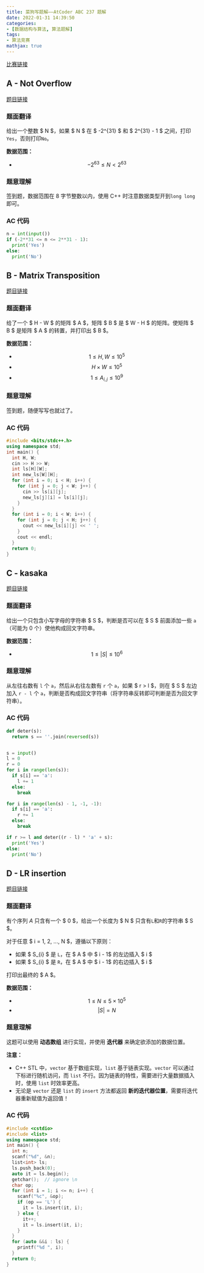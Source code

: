 ```yaml
---
title: 菜狗写题解——AtCoder ABC 237 题解
date: 2022-01-31 14:39:50
categories:
- [数据结构与算法, 算法题解]
tags:
- 算法竞赛
mathjax: true
---
```

[比赛链接](https://atcoder.jp/contests/abc237)

## A - Not Overflow

[题目链接](https://atcoder.jp/contests/abc237/tasks/abc237_a)

### 题面翻译

给出一个整数 $ N $，如果 $ N $ 在 $ -2^{31} $ 和 $ 2^{31} - 1 $ 之间，打印 `Yes`，否则打印`No`。

**数据范围：**

- $$ -2^{63} \leq N < 2^{63} $$

### 题意理解

签到题，数据范围在 8 字节整数以内，使用 C++ 时注意数据类型开到`long long`即可。

### AC 代码

```python
n = int(input())
if (-2**31 <= n <= 2**31 - 1):
  print('Yes')
else:
  print('No')
```

## B - Matrix Transposition

[题目链接](https://atcoder.jp/contests/abc237/tasks/abc237_b)

### 题面翻译

给了一个 $ H - W $ 的矩阵 $ A $，矩阵 $ B $ 是 $ W - H $ 的矩阵。使矩阵 $ B $ 是矩阵 $ A $ 的转置，并打印出 $ B $。

**数据范围：**

- $$ 1 \leq H, W \leq 10^{5} $$
- $$ H \times W \leq 10^{5} $$
- $$ 1 \leq A_{i, j} \leq 10^{9} $$

### 题意理解

签到题，随便写写也就过了。

### AC 代码

```cpp
#include <bits/stdc++.h>
using namespace std;
int main() {
  int H, W;
  cin >> H >> W;
  int ls[H][W];
  int new_ls[W][H];
  for (int i = 0; i < H; i++) {
    for (int j = 0; j < W; j++) {
      cin >> ls[i][j];
      new_ls[j][i] = ls[i][j];
    }
  }
  for (int i = 0; i < W; i++) {
    for (int j = 0; j < H; j++) {
      cout << new_ls[i][j] << ' ';
    }
    cout << endl;
  }
  return 0;
}
```

## C - kasaka

[题目链接](https://atcoder.jp/contests/abc237/tasks/abc237_c)

### 题面翻译

给出一个只包含小写字母的字符串 $ S $，判断是否可以在 $ S $ 前面添加一些 `a`（可能为 0 个）使他构成回文字符串。

**数据范围：**

- $$ 1 \leq \lvert S \lvert \leq 10^{6} $$

### 题意理解

从左往右数有 `l` 个 `a`，然后从右往左数有 `r` 个 `a`，如果 $ r > l $，则在 $ S $ 左边加入 `r - l` 个 `a`，判断是否构成回文字符串（将字符串反转即可判断是否为回文字符串）。

### AC 代码

```python
def deter(s):
  return s == ''.join(reversed(s))


s = input()
l = 0
r = 0
for i in range(len(s)):
  if s[i] == 'a':
    l += 1
  else:
    break

for i in range(len(s) - 1, -1, -1):
  if s[i] == 'a':
    r += 1
  else:
    break

if r >= l and deter((r - l) * 'a' + s):
  print('Yes')
else:
  print('No')
```

## D - LR insertion

[题目链接](https://atcoder.jp/contests/abc237/tasks/abc237_d)

### 题面翻译

有个序列 $A$ 只含有一个 $ 0 $，给出一个长度为 $ N $ 只含有`L`和`R`的字符串 $ S $。

对于任意 $ i = 1, 2, ..., N $，遵循以下原则：

- 如果 $ S_{i} $ 是 `L`，在 $ A $ 中 $ i - 1$ 的左边插入 $ i $
- 如果 $ S_{i} $ 是 `R`，在 $ A $ 中 $ i - 1$ 的右边插入 $ i $

打印出最终的 $ A $。

**数据范围：**

- $$ 1 \leq N \leq 5 \times 10^{5} $$
- $$ \lvert S \lvert = N $$

### 题意理解

这题可以使用 **动态数组** 进行实现，并使用 **迭代器** 来确定欲添加的数据位置。

**注意：**

- C++ STL 中，`vector` 基于数组实现，`list` 基于链表实现。`vector` 可以通过下标进行随机访问，而 `list` 不行。因为链表的特性，需要进行大量数据插入时，使用 `list` 时效率更高。
- 无论是 `vector` 还是 `list` 的 `insert` 方法都返回 **新的迭代器位置**，需要将迭代器重新赋值为返回值！

### AC 代码

```cpp
#include <cstdio>
#include <list>
using namespace std;
int main() {
  int n;
  scanf("%d", &n);
  list<int> ls;
  ls.push_back(0);
  auto it = ls.begin();
  getchar();  // ignore \n
  char op;
  for (int i = 1; i <= n; i++) {
    scanf("%c", &op);
    if (op == 'L') {
      it = ls.insert(it, i);
    } else {
      it++;
      it = ls.insert(it, i);
    }
  }
  for (auto &&i : ls) {
    printf("%d ", i);
  }
  return 0;
}
```
